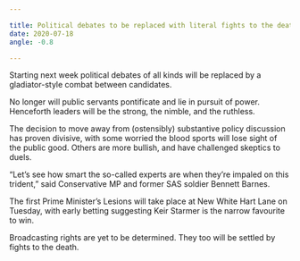 ```yaml
---

title: Political debates to be replaced with literal fights to the death
date: 2020-07-18
angle: -0.8

---
```


Starting next week political debates of all kinds will be replaced by a gladiator-style combat between candidates.

No longer will public servants pontificate and lie in pursuit of power. Henceforth leaders will be the strong, the nimble, and the ruthless.

The decision to move away from (ostensibly) substantive policy discussion has proven divisive, with some worried the blood sports will lose sight of the public good. Others are more bullish, and have challenged skeptics to duels.

“Let’s see how smart the so-called experts are when they’re impaled on this trident,” said Conservative MP and former SAS soldier Bennett Barnes.

The first Prime Minister’s Lesions will take place at New White Hart Lane on Tuesday, with early betting suggesting Keir Starmer is the narrow favourite to win.

Broadcasting rights are yet to be determined. They too will be settled by fights to the death.